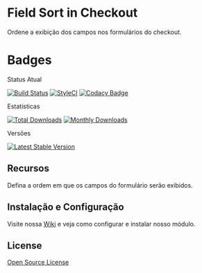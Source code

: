 # Field Sort in Checkout

Ordene a exibição dos campos nos formulários do checkout.

# Badges

Status Atual

[![Build Status](https://app.travis-ci.com/elisei/field-sort-in-checkout.svg?branch=Magento%402.4)](https://app.travis-ci.com/elisei/field-sort-in-checkout)
[![StyleCI](https://github.styleci.io/repos/432329126/shield?branch=Magento@2.4)](https://github.styleci.io/repos/432329126?branch=Magento@2.4)
[![Codacy Badge](https://app.codacy.com/project/badge/Grade/939d6dc3ac134fb384b67075bda95022)](https://www.codacy.com/gh/elisei/field-sort-in-checkout/dashboard?utm_source=github.com&amp;utm_medium=referral&amp;utm_content=elisei/field-sort-in-checkout&amp;utm_campaign=Badge_Grade)

Estatísticas

[![Total Downloads](https://poser.pugx.org/o2ti/field-sort-in-checkout/downloads)](https://packagist.org/packages/o2ti/field-sort-in-checkout)
[![Monthly Downloads](https://poser.pugx.org/o2ti/field-sort-in-checkout/d/monthly)](https://packagist.org/packages/o2ti/field-sort-in-checkout)

Versões

[![Latest Stable Version](https://poser.pugx.org/o2ti/field-sort-in-checkout/v/stable)](https://packagist.org/packages/o2ti/field-sort-in-checkout)

## Recursos

Defina a ordem em que os campos do formulário serão exibidos.

## Instalação e Configuração

Visite nossa [Wiki](wiki) e veja como configurar e instalar nosso módulo.

## License

[Open Source License](LICENSE.txt)
